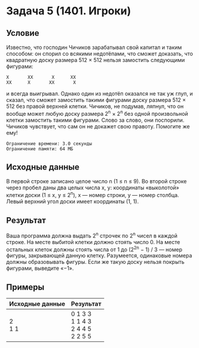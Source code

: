 #  Задача 5 (1401. Игроки)

## Условие

Известно, что господин Чичиков зарабатывал свой капитал и таким способом: он спорил со всякими недотёпами, что сможет доказать, что квадратную доску размера 512 × 512 нельзя замостить следующими фигурами:

    X       XX       X      XX
    XX      X       XX       X
и всегда выигрывал. Однако один из недотёп оказался не так уж глуп, и сказал, что сможет замостить такими фигурами доску размера 512 × 512 без правой верхней клетки. Чичиков, не подумав, ляпнул, что он вообще может любую доску размера 2<sup>n</sup> × 2<sup>n</sup> без одной произвольной клетки замостить такими фигурами. Слово за слово, они поспорили. Чичиков чувствует, что сам он не докажет свою правоту. Помогите же ему!

    Ограничение времени: 3.0 секунды
    Ограничение памяти: 64 МБ

## Исходные данные

В первой строке записано целое число n (1 ≤ n ≤ 9). Во второй строке через пробел даны два целых числа x, y: координаты «выколотой» клетки доски (1 ≤ x, y ≤ 2<sup>n</sup>), x — номер строки, y — номер столбца. Левый верхний угол доски имеет координаты (1, 1).
## Результат
Ваша программа должна выдать 2<sup>n</sup> строчек по 2<sup>n</sup> чисел в каждой строке. На месте выбитой клетки должно стоять число 0. На месте остальных клеток должны стоять числа от 1 до (2<sup>2n</sup> − 1) / 3 — номер фигуры, закрывающей данную клетку. Разумеется, одинаковые номера должны образовывать фигуры. Если же такую доску нельзя покрыть фигурами, выведите «−1».

## Примеры
| Исходные данные | Результат  |
|---|---|
| 2 <br> 1 1 <br> | 0 1 3 3<br> 1 1 4 3<br> 2 4 4 5<br> 2 2 5 5 |
